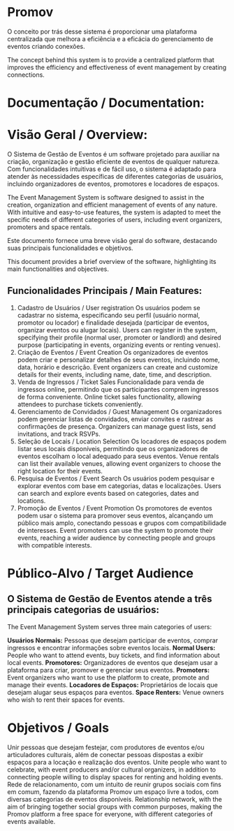 # Promov
 O conceito por trás desse sistema é proporcionar uma plataforma centralizada que melhora a eficiência e a eficácia do gerenciamento de eventos criando conexões. 
 
 The concept behind this system is to provide a centralized platform that improves the efficiency and effectiveness of event management by creating connections.

# **Documentação / Documentation:**

# **Visão Geral / Overview:**
O Sistema de Gestão de Eventos é um software projetado para auxiliar na criação, organização e gestão eficiente de eventos de qualquer natureza. Com funcionalidades intuitivas e de fácil uso, o sistema é adaptado para atender às necessidades específicas de diferentes categorias de usuários, incluindo organizadores de eventos, promotores e locadores de espaços.

The Event Management System is software designed to assist in the creation, organization and efficient management of events of any nature. With intuitive and easy-to-use features, the system is adapted to meet the specific needs of different categories of users, including event organizers, promoters and space rentals.

Este documento fornece uma breve visão geral do software, destacando suas principais funcionalidades e objetivos.

This document provides a brief overview of the software, highlighting its main functionalities and objectives.

## Funcionalidades Principais / Main Features:

1. Cadastro de Usuários / User registration
Os usuários podem se cadastrar no sistema, especificando seu perfil (usuário normal, promotor ou locador) e finalidade desejada (participar de eventos, organizar eventos ou alugar locais).
Users can register in the system, specifying their profile (normal user, promoter or landlord) and desired purpose (participating in events, organizing events or renting venues).
3. Criação de Eventos / Event Creation
Os organizadores de eventos podem criar e personalizar detalhes de seus eventos, incluindo nome, data, horário e descrição.
Event organizers can create and customize details for their events, including name, date, time, and description.
5. Venda de Ingressos / Ticket Sales
Funcionalidade para venda de ingressos online, permitindo que os participantes comprem ingressos de forma conveniente.
Online ticket sales functionality, allowing attendees to purchase tickets conveniently.
7. Gerenciamento de Convidados / Guest Management
Os organizadores podem gerenciar listas de convidados, enviar convites e rastrear as confirmações de presença.
Organizers can manage guest lists, send invitations, and track RSVPs.
9. Seleção de Locais / Location Selection
Os locadores de espaços podem listar seus locais disponíveis, permitindo que os organizadores de eventos escolham o local adequado para seus eventos.
Venue rentals can list their available venues, allowing event organizers to choose the right location for their events.
11. Pesquisa de Eventos / Event Search
Os usuários podem pesquisar e explorar eventos com base em categorias, datas e localizações.
Users can search and explore events based on categories, dates and locations.
13. Promoção de Eventos / Event Promotion
Os promotores de eventos podem usar o sistema para promover seus eventos, alcançando um público mais amplo, conectando pessoas e grupos com compatibilidade de interesses.
Event promoters can use the system to promote their events, reaching a wider audience by connecting people and groups with compatible interests.

# Público-Alvo / Target Audience

## O Sistema de Gestão de Eventos atende a três principais categorias de usuários:
The Event Management System serves three main categories of users:

**Usuários Normais:** Pessoas que desejam participar de eventos, comprar ingressos e encontrar informações sobre eventos locais.
**Normal Users:** People who want to attend events, buy tickets, and find information about local events.
**Promotores:** Organizadores de eventos que desejam usar a plataforma para criar, promover e gerenciar seus eventos.
**Promoters:** Event organizers who want to use the platform to create, promote and manage their events.
**Locadores de Espaços:** Proprietários de locais que desejam alugar seus espaços para eventos.
**Space Renters:** Venue owners who wish to rent their spaces for events.

# Objetivos / Goals
Unir pessoas que desejam festejar, com produtores de eventos e/ou articuladores culturais, além de conectar pessoas dispostas a exibir espaços para a locação e realização dos eventos.
Unite people who want to celebrate, with event producers and/or cultural organizers, in addition to connecting people willing to display spaces for renting and holding events.
Rede de relacionamento, com um intuito de reunir grupos sociais com fins em comum, fazendo da plataforma Promov um espaço livre a todos, com diversas categorias de eventos disponíveis.
Relationship network, with the aim of bringing together social groups with common purposes, making the Promov platform a free space for everyone, with different categories of events available.
